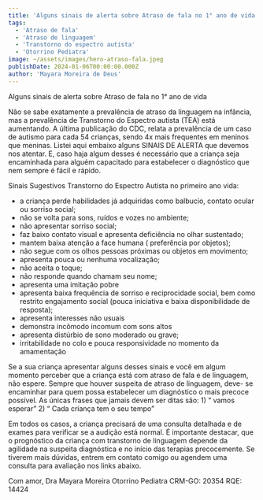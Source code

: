```yaml
---
title: 'Alguns sinais de alerta sobre Atraso de fala no 1° ano de vida'
tags:
  - 'Atraso de fala'
  - 'Atraso de linguagem'
  - 'Transtorno do espectro autista'
  - 'Otorrino Pediatra'
image: ~/assets/images/hero-atraso-fala.jpeg
publishDate: 2024-01-06T00:00:00.000Z
author: 'Mayara Moreira de Deus'
---
```


Alguns sinais de alerta sobre Atraso de fala no 1° ano de vida

Não se sabe exatamente a prevalência de atraso da linguagem na infância, mas a prevalência de Transtorno do Espectro autista (TEA) está aumentando. A última publicação do CDC, relata a prevalência de um caso de autismo para cada 54 crianças, sendo 4x mais frequentes em meninos que meninas.
Listei aqui embaixo alguns SINAIS DE ALERTA que devemos nos atentar.
E, caso haja algum desses é necessário que a criança seja encaminhada para alguém capacitado para estabelecer o diagnóstico que nem sempre é fácil e rápido.

Sinais Sugestivos Transtorno do Espectro Autista no primeiro ano vida:

- a criança perde habilidades já adquiridas como balbucio, contato ocular ou sorriso social;
- não se volta para sons, ruídos e vozes no ambiente;
- não apresentar sorriso social;
- faz baixo contato visual e apresenta deficiência no olhar sustentado;
- mantem baixa atenção a face humana ( preferência por objetos);
- não segue com os olhos pessoas próximas ou objetos em movimento;
- apresenta pouca ou nenhuma vocalização;
- não aceita o toque;
- não responde quando chamam seu nome;
- apresenta uma imitação pobre
- apresenta baixa frequência de sorriso e reciprocidade social, bem como restrito engajamento social (pouca iniciativa e baixa disponibilidade de resposta);
- apresenta interesses não usuais
- demonstra incômodo incomum com sons altos
- apresenta distúrbio de sono moderado ou grave;
- irritabilidade no colo e pouca responsividade no momento da amamentação

Se a sua criança apresentar alguns desses sinais e você em algum momento perceber que a criança está com atraso de fala e de linguagem, não espere. Sempre que houver suspeita de atraso de linguagem, deve- se encaminhar para quem possa estabelecer um diagnóstico o mais precoce possível.
As únicas frases que jamais devem ser ditas são: 1) “ vamos esperar” 2) “ Cada criança tem o seu tempo”

Em todos os casos, a criança precisará de uma consulta detalhada e de exames para verificar se a audição está normal. É importante destacar, que o prognóstico da criança com transtorno de linguagem depende da agilidade na suspeita diagnóstica e no início das terapias precocemente.
Se tiverem mais dúvidas, entrem em contato comigo ou agendem uma consulta para avaliação nos links abaixo.

Com amor,
Dra Mayara Moreira
Otorrino Pediatra
CRM-GO: 20354 RQE: 14424
